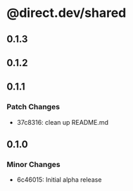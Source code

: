 # @direct.dev/shared

## 0.1.3

## 0.1.2

## 0.1.1

### Patch Changes

- 37c8316: clean up README.md

## 0.1.0

### Minor Changes

- 6c46015: Initial alpha release
